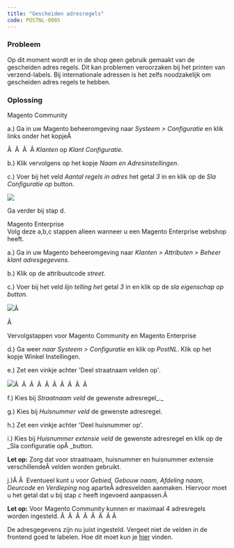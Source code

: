 ```yaml
---
title: "Gescheiden adresregels"
code: POSTNL-0005
---
```


### Probleem

Op dit moment wordt er in de shop geen gebruik gemaakt van de gescheiden adres regels. Dit kan problemen veroorzaken bij het printen van verzend-labels. Bij internationale adressen is het zelfs noodzakelijk om gescheiden adres regels te hebben.

### Oplossing

Magento Community

a.) Ga in uw Magento beheeromgeving naar _Systeem > Configuratie_ en klik links onder het kopjeÂ 

Â  Â  Â  Â _Klanten_ op _Klant Configuratie._

b.) Klik vervolgens op het kopje _Naam en Adresinstellingen_.

c.) Voer bij het veld _Aantal regels in adres_ het getal _3_ in en klik op de _Sla Configuratie op_ button.

![]({{site.baseurl}}/assets/images/POSTNL-0005_0.png)

Ga verder bij stap d.

Magento Enterprise  
Volg deze a,b,c stappen alleen wanneer u een Magento Enterprise webshop heeft.

a.) Ga in uw Magento beheeromgeving naar _Klanten > Attributen > Beheer klant adresgegevens._

b.) Klik op de attribuutcode _street._

c.) Voer bij het veld _lijn telling het_ getal _3_ in en klik op de _sla eigenschap op button._

![]({{site.baseurl}}/assets/images/POSTNL-0005_1.png)Â 

  

Â 

Vervolgstappen voor Magento Community en Magento Enterprise

d.) Ga weer _naar Systeem > Configuratie_ en klik op _PostNL_. Klik op het kopje Winkel Instellingen.

e.) Zet een vinkje achter 'Deel straatnaam velden op'_._

![]({{site.baseurl}}/assets/images/POSTNL-0005_2.png)Â  Â  Â  Â  Â  Â  Â  Â  Â  Â 

f.) Kies bij _Straatnaam veld_ de gewenste adresregel_._

g.) Kies bij _Huisnummer veld_ de gewenste adresregel.

h.) Zet een vinkje achter 'Deel huisnummer op'_._

i.) Kies bij _Huisnummer extensie veld_ de gewenste adresregel en klik op de _Sla configuratie opÂ _button.

**Let op:** Zorg dat voor straatnaam, huisnummer en huisnummer extensie verschillendeÂ velden worden gebruikt.

j.)Â Â  Eventueel kunt u voor _Gebied, Gebouw naam, Afdeling naam, Deurcode_ en _Verdieping_ nog aparteÂ adresvelden aanmaken. Hiervoor moet u het getal dat u bij stap _c_ heeft ingevoerd aanpassen.Â 

**Let op:** Voor Magento Community kunnen er maximaal 4 adresregels worden ingesteld. Â  Â  Â  Â  Â  Â  Â Â 

De adresgegevens zijn nu juist ingesteld. Vergeet niet de velden in de frontend goed te labelen. Hoe dit moet kun je [hier](https://confluence.tig.nl/hc/nl/articles/210515658) vinden.
